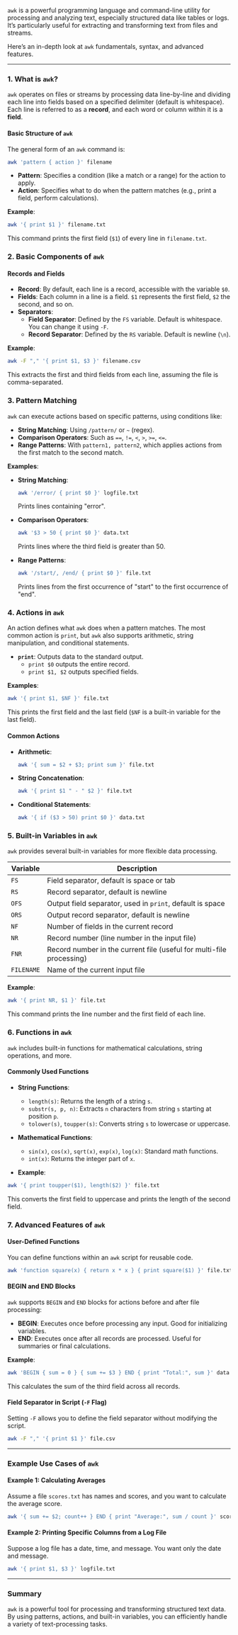`awk` is a powerful programming language and command-line utility for processing and analyzing text, especially structured data like tables or logs. It’s particularly useful for extracting and transforming text from files and streams.

Here’s an in-depth look at `awk` fundamentals, syntax, and advanced features.

---

### 1. **What is `awk`?**

`awk` operates on files or streams by processing data line-by-line and dividing each line into fields based on a specified delimiter (default is whitespace). Each line is referred to as a **record**, and each word or column within it is a **field**.

#### Basic Structure of `awk`

The general form of an `awk` command is:

```bash
awk 'pattern { action }' filename
```

- **Pattern**: Specifies a condition (like a match or a range) for the action to apply.
- **Action**: Specifies what to do when the pattern matches (e.g., print a field, perform calculations).

**Example**:

```bash
awk '{ print $1 }' filename.txt
```

This command prints the first field (`$1`) of every line in `filename.txt`.

### 2. **Basic Components of `awk`**

#### Records and Fields

- **Record**: By default, each line is a record, accessible with the variable `$0`.
- **Fields**: Each column in a line is a field. `$1` represents the first field, `$2` the second, and so on.
- **Separators**:
  - **Field Separator**: Defined by the `FS` variable. Default is whitespace. You can change it using `-F`.
  - **Record Separator**: Defined by the `RS` variable. Default is newline (`\n`).

**Example**:

```bash
awk -F "," '{ print $1, $3 }' filename.csv
```

This extracts the first and third fields from each line, assuming the file is comma-separated.

### 3. **Pattern Matching**

`awk` can execute actions based on specific patterns, using conditions like:
- **String Matching**: Using `/pattern/` or `~` (regex).
- **Comparison Operators**: Such as `==`, `!=`, `<`, `>`, `>=`, `<=`.
- **Range Patterns**: With `pattern1, pattern2`, which applies actions from the first match to the second match.

**Examples**:

- **String Matching**:
  ```bash
  awk '/error/ { print $0 }' logfile.txt
  ```
  Prints lines containing "error".

- **Comparison Operators**:
  ```bash
  awk '$3 > 50 { print $0 }' data.txt
  ```
  Prints lines where the third field is greater than 50.

- **Range Patterns**:
  ```bash
  awk '/start/, /end/ { print $0 }' file.txt
  ```
  Prints lines from the first occurrence of "start" to the first occurrence of "end".

### 4. **Actions in `awk`**

An action defines what `awk` does when a pattern matches. The most common action is `print`, but `awk` also supports arithmetic, string manipulation, and conditional statements.

- **`print`**: Outputs data to the standard output.
  - `print $0` outputs the entire record.
  - `print $1, $2` outputs specified fields.

**Examples**:

```bash
awk '{ print $1, $NF }' file.txt
```

This prints the first field and the last field (`$NF` is a built-in variable for the last field).

#### Common Actions

- **Arithmetic**:
  ```bash
  awk '{ sum = $2 + $3; print sum }' file.txt
  ```

- **String Concatenation**:
  ```bash
  awk '{ print $1 " - " $2 }' file.txt
  ```

- **Conditional Statements**:
  ```bash
  awk '{ if ($3 > 50) print $0 }' data.txt
  ```

### 5. **Built-in Variables in `awk`**

`awk` provides several built-in variables for more flexible data processing.

| Variable | Description |
|----------|-------------|
| `FS`     | Field separator, default is space or tab |
| `RS`     | Record separator, default is newline |
| `OFS`    | Output field separator, used in `print`, default is space |
| `ORS`    | Output record separator, default is newline |
| `NF`     | Number of fields in the current record |
| `NR`     | Record number (line number in the input file) |
| `FNR`    | Record number in the current file (useful for multi-file processing) |
| `FILENAME` | Name of the current input file |

**Example**:

```bash
awk '{ print NR, $1 }' file.txt
```

This command prints the line number and the first field of each line.

### 6. **Functions in `awk`**

`awk` includes built-in functions for mathematical calculations, string operations, and more.

#### Commonly Used Functions

- **String Functions**:
  - `length(s)`: Returns the length of a string `s`.
  - `substr(s, p, n)`: Extracts `n` characters from string `s` starting at position `p`.
  - `tolower(s)`, `toupper(s)`: Converts string `s` to lowercase or uppercase.

- **Mathematical Functions**:
  - `sin(x)`, `cos(x)`, `sqrt(x)`, `exp(x)`, `log(x)`: Standard math functions.
  - `int(x)`: Returns the integer part of `x`.

- **Example**:

```bash
awk '{ print toupper($1), length($2) }' file.txt
```

This converts the first field to uppercase and prints the length of the second field.

### 7. **Advanced Features of `awk`**

#### User-Defined Functions

You can define functions within an `awk` script for reusable code.

```bash
awk 'function square(x) { return x * x } { print square($1) }' file.txt
```

#### BEGIN and END Blocks

`awk` supports `BEGIN` and `END` blocks for actions before and after file processing:

- **BEGIN**: Executes once before processing any input. Good for initializing variables.
- **END**: Executes once after all records are processed. Useful for summaries or final calculations.

**Example**:

```bash
awk 'BEGIN { sum = 0 } { sum += $3 } END { print "Total:", sum }' data.txt
```

This calculates the sum of the third field across all records.

#### Field Separator in Script (`-F` Flag)

Setting `-F` allows you to define the field separator without modifying the script.

```bash
awk -F "," '{ print $1 }' file.csv
```

---

### Example Use Cases of `awk`

#### Example 1: Calculating Averages
Assume a file `scores.txt` has names and scores, and you want to calculate the average score.

```bash
awk '{ sum += $2; count++ } END { print "Average:", sum / count }' scores.txt
```

#### Example 2: Printing Specific Columns from a Log File
Suppose a log file has a date, time, and message. You want only the date and message.

```bash
awk '{ print $1, $3 }' logfile.txt
```

---

### Summary

`awk` is a powerful tool for processing and transforming structured text data. By using patterns, actions, and built-in variables, you can efficiently handle a variety of text-processing tasks.

